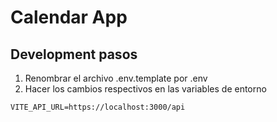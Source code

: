 
# Calendar App

## Development pasos

1. Renombrar el archivo .env.template por .env
2. Hacer los cambios respectivos en las variables de entorno

```
VITE_API_URL=https://localhost:3000/api

```
